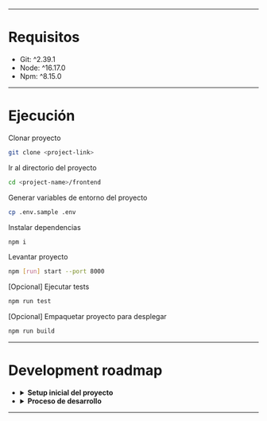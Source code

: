 ***
# Requisitos
- Git:  ^2.39.1
- Node: ^16.17.0
- Npm:  ^8.15.0

***
# Ejecución
Clonar proyecto
```bash
git clone <project-link>
```
Ir al directorio del proyecto
```bash
cd <project-name>/frontend
```
Generar variables de entorno del proyecto
```bash
cp .env.sample .env
```
Instalar dependencias
```bash
npm i
```
Levantar proyecto
```bash
npm [run] start --port 8000
```
[Opcional] Ejecutar tests
```bash
npm run test
```
[Opcional] Empaquetar proyecto para desplegar 
```bash
npm run build
```

***
# Development roadmap
- <details><summary><strong>Setup inicial del proyecto</strong></summary>
  
  - Scaffolding automático del proyecto con vite build tool (en lugar de *react-scripts*)
    ```bash
    # note: vite requires nodejs
    npm init vite@latest <frontend> -- --template react-ts
    cd <frontend>
    npm i && npm start
    ```
  - Development tools: linter (eslint) + formatter (prettier) + code styles (stylelint) + editor config (vsc)
    ```bash
    1) Linter: permite detectar/corregir errores + estandarizar el código con convenciones
      - usar linter ESlint (para código - test) + Stylelint (para estilos)
      - config manual del eslint para concretar reglas || usar configs preestablecidas de un linter específico (standard, semistandard, airbnb, ...) que por debajo usa el linter eslint
        - ejecutar linter al vuelo: npx eslint [options] [file|dir|glob]*
      - output (configs): .eslintrc.json, .eslintignore, ...

      - vsc extension: eslint, stylelint
      - instalar pkg o plugins necesarios para el correcto funcionamiento del linter

    2) Formatter: permite dar una forma al código para que quede limpio
      - usar prettier + configurar

    3) Config del proyecto para que apunte a estas tools (tsconfig)

    4) Config del editor or IDE para que use estas tools (.vscode/settings.json)
    ```
  - Unit testing
    ```bash
    1) JS Unit testing framework: Jest
      - config de jest
      - actualizar otras configs de eslint, proyecto, ...
      - instalar pkg o plugins necesarios para testear componentes de react
    2) JS End-to-end testing framework: Cypress
      - config
      - instalar pkg o plugins necesarios
    ```
  - Despliegue en un servidor hosting remoto (*serverless function*) con un *dominio* = <ins>Netlify</ins>
  </details>

- <details><summary><strong>Proceso de desarrollo</strong></summary>

  - Gestión de rutas del sistema con **router-dom v6**
  - Internacionalización con **i18n**: es | en | fr | bn
  - Estructura o directorio de estilos con **saas**
  - Uso de *design system* de **Material UI v5** (estilos muy marcados de Google)
  - Layout: <ins>Header + Main + Footer</ins>
  - **Theme**: manualmente light + dark
  - <ins>Home page</ins>
  - <details><summary><ins>Edit page</ins></summary>

    - Formulario: **generic fields + custom fields + actions**
    - Editar contenido/texto de manera interactiva
      - Idea 1: usar **input-text** (no acepta salto de linea), usar **textarea** (acepta multi-line pero no proporciona una buena experiencia de usuario)
      - Idea 2: usar componente **TextField** de MUI
      - Idea 3: hacer que las etiquetas html sean editables mediante el atributo **contentEditable** (pude dar conflicto con React por el update del estado en el DOM + sanitize-html)
          - Se puede usar el paquete **react-contenteditable**
          - Si el elemento a editar es **ul/ol**, React se quejará por las *keys* de *items*
    - *IconPicker* para gestionar la selección de icono
      - Uso de **emojis / icon**: symbol copy-paste || unicode number || html code (decimal) || hexadecimal
        - No se ha usado **MUI modal** para pintar los iconos porque este se renderiza fuera de *body* de la jerarquía html; se pierde la referencia a la hora renderizarlo en un sitio concreto, para ello, se ha creado una "modal" relativo que es capaz de colocarse relativamente a un elemento x.
    - <del>Aplicar acciones (Bold, Italic, Underline, Alignment, ...) a las palabras de input-text</del>
      - *document.execCommand* obsoleto, Selection API, Clipboard API: para commandos cut-copy-paste
    - Uso de **react-syntax-highligher** para destacar un código de programación
      - No es editable, se ha añadido una capa por encima para que simule que es editable (alternativa: **react-simple-code-editor**)
    - Drag and drop de **file-&-image** (se acepta un fichero)
      - Uso de *ref* de input-file para activar *FileChooser* del SO
      - Uso de *drag-and-drop html api* para arrasar elementos: drag-over, drag-enter, drag-leave, drop
        - Alternativa: [dropzone js](https://www.dropzone.dev/), [filepond](https://pqina.nl/filepond/)
    - **Preview** del post
    - Se ha evitado el uso de la librería **react-hook-form** para controlar y validar campos de un formulario: validación a pico y pala. No hay una validación exhaustiva: titulo es obligatorio + al menos tiene que haber un custom-field con valor.
    </details>
  - <details><summary><ins>Posts page</ins></summary>

    - Listar posts: uso de **skeleton** + **paginación**
    - Ver los detalles de un post
    </details>
  - Error page: **NotFound**
  - Aplicación de **SEO** manualmente (alternativa: **react-helmet**)
  - Uso de **tooltip sooner-toast** para mostrar mensajes informativos
  - Uso exhaustivo de **Context API** de react para evitar _props drilling_
    - La idea principal de Context consiste en tener accesibilidad a cierta información desde cualquier parte del árbol de elementos de React (no se puede comparar con un estado global de la app)
    - **Abstracción de estado global** en custom hooks
  - Setup de **alias** de rutas para evitar uso de *relative paths*
  - Otros: _void_ operator, role, tabIndex, onKeyDown, onKeyUp, stopPropagation, ...
</details>

***